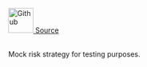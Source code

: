 <a href="https://github.com/solace-fi/solace-core/blob/main/contracts/mocks/MockRiskStrategy.sol"><img src="/img/github.svg" alt="Github" width="50px"/> Source</a><br/><br/>

Mock risk strategy for testing purposes.



